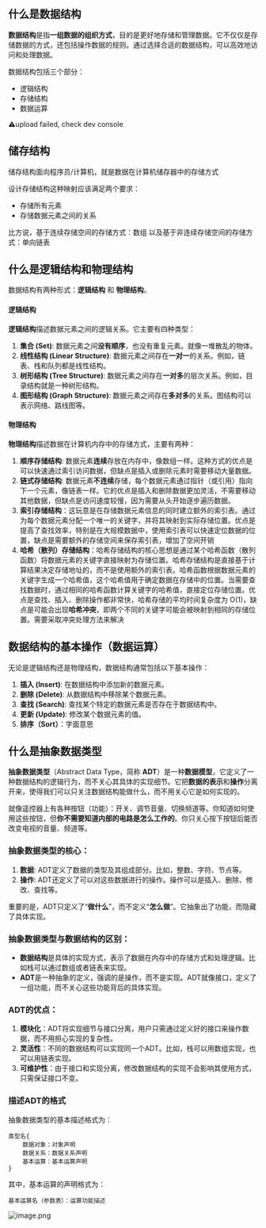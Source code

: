## 什么是数据结构

**数据结构**是指**一组数据的组织方式**，目的是更好地存储和管理数据。它不仅仅是存储数据的方式，还包括操作数据的规则。通过选择合适的数据结构，可以高效地访问和处理数据。

数据结构包括三个部分：

-   逻辑结构
-   存储结构
-   数据运算

⚠️upload failed, check dev console


## 储存结构

储存结构面向程序员/计算机，就是数据在计算机储存器中的存储方式

设计存储结构这种映射应该满足两个要求：

-   存储所有元素
-   存储数据元素之间的关系

比方说，基于连续存储空间的存储方式：数组
以及基于非连续存储空间的存储方式：单向链表

## 什么是逻辑结构和物理结构

数据结构有两种形式：**逻辑结构** 和 **物理结构**。

#### 逻辑结构

**逻辑结构**描述数据元素之间的逻辑关系。它主要有四种类型：

1. **集合 (Set)**: 数据元素之间**没有顺序**，也没有重复元素。就像一堆散乱的物体。
2. **线性结构 (Linear Structure)**: 数据元素之间存在**一对一**的关系。例如，链表、栈和队列都是线性结构。
3. **树形结构 (Tree Structure)**: 数据元素之间存在**一对多**的层次关系。例如，目录结构就是一种树形结构。
4. **图形结构 (Graph Structure)**: 数据元素之间存在**多对多**的关系。图结构可以表示网络、路线图等。

#### 物理结构

**物理结构**描述数据在计算机内存中的存储方式，主要有两种：

1. **顺序存储结构**: 数据元素**连续**存放在内存中，像数组一样。这种方式的优点是可以快速通过索引访问数据，但缺点是插入或删除元素时需要移动大量数据。
2. **链式存储结构**: 数据元素**不连续**存储，每个数据元素通过指针（或引用）指向下一个元素，像链表一样。它的优点是插入和删除数据更加灵活，不需要移动其他数据，但缺点是访问速度较慢，因为需要从头开始逐步遍历数据。
3. **索引存储结构**：这玩意是在存储数据元素信息的同时建立额外的索引表。通过为每个数据元素分配一个唯一的关键字，并将其映射到实际存储位置。优点是提高了查找效率，特别是在大规模数据中，使用索引表可以快速定位数据的位置，缺点是需要额外的存储空间来保存索引表，增加了空间开销
4. **哈希（散列）存储结构**：哈希存储结构的核心思想是通过某个哈希函数（散列函数）将数据元素的关键字直接映射为存储位置。哈希存储结构是直接基于计算结果决定存储地址的，而不是使用额外的索引表。哈希函数根据数据元素的关键字生成一个哈希值，这个哈希值用于确定数据在存储中的位置。当需要查找数据时，通过相同的哈希函数计算关键字的哈希值，直接定位存储位置。优点是查找、插入、删除操作都非常快，哈希存储的平均时间复杂度为 O(1)，缺点是可能会出现**哈希冲突**，即两个不同的关键字可能会被映射到相同的存储位置。需要采取冲突处理方法来解决

## 数据结构的基本操作（数据运算）

无论是逻辑结构还是物理结构，数据结构通常包括以下基本操作：

1. **插入 (Insert)**: 在数据结构中添加新的数据元素。
2. **删除 (Delete)**: 从数据结构中移除某个数据元素。
3. **查找 (Search)**: 查找某个特定的数据元素是否存在于数据结构中。
4. **更新 (Update)**: 修改某个数据元素的值。
5. **排序（Sort）**：字面意思

## 什么是抽象数据类型

**抽象数据类型**（Abstract Data Type，简称 **ADT**）是一种**数据模型**，它定义了一种数据结构的逻辑行为，而不关心其具体的实现细节。它把**数据的表示**和**操作**分离开来，使得我们可以只关注数据结构能做什么，而不用关心它是如何实现的。

就像遥控器上有各种按钮（功能）：开关、调节音量、切换频道等。你知道如何使用这些按钮，但**你不需要知道内部的电路是怎么工作的**。你只关心按下按钮后能否改变电视的音量、频道等。

### 抽象数据类型的核心：

1. **数据**: ADT定义了数据的类型及其组成部分。比如，整数、字符、节点等。
2. **操作**: ADT还定义了可以对这些数据进行的操作。操作可以是插入、删除、修改、查找等。

重要的是，ADT只定义了“**做什么**”，而不定义“**怎么做**”。它抽象出了功能，而隐藏了具体实现。

### 抽象数据类型与数据结构的区别：

-   **数据结构**是具体的实现方式，表示了数据在内存中的存储方式和处理逻辑。比如栈可以通过数组或者链表来实现。
-   **ADT**是一种抽象的定义，强调的是操作，而不是实现。ADT就像接口，定义了一组功能，而不关心这些功能背后的具体实现。

### ADT的优点：

1. **模块化**：ADT将实现细节与接口分离，用户只需通过定义好的接口来操作数据，而不用担心实现的复杂性。
2. **灵活性**：不同的数据结构可以实现同一个ADT。比如，栈可以用数组实现，也可以用链表实现。
3. **可维护性**：由于接口和实现分离，修改数据结构的实现不会影响其使用方式，只需保证接口不变。

### 描述ADT的格式

抽象数据类型的基本描述格式为：

```text
类型名{
	数据对象：对象声明
	数据关系：数据关系声明
	基本运算：基本运算声明
}
```

其中，基本运算的声明格式为：

```text
基本运算名（参数表）：运算功能描述
```

![image.png](https://cloud.intro-iu.top:738/d/ThreeBody/ZeroHzzzzPic/202409161840885.png)

